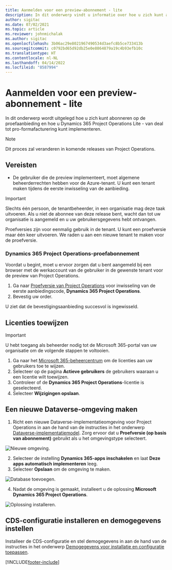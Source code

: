 ```yaml
---
title: Aanmelden voor een preview-abonnement - lite
description: In dit onderwerp vindt u informatie over hoe u zich kunt abonneren op Project Operations Lite en hoe u dit kunt implementeren, van deal tot pro-formafacturering.
author: sigitac
ms.date: 07/02/2021
ms.topic: article
ms.reviewer: johnmichalak
ms.author: sigitac
ms.openlocfilehash: 3b06ac29e8021967490534d3aefc8b5ce733413b
ms.sourcegitcommit: c0792bd65d92db25e0e8864879a19c4b93efb10c
ms.translationtype: HT
ms.contentlocale: nl-NL
ms.lasthandoff: 04/14/2022
ms.locfileid: "8587994"
---
```

# <a name="sign-up-for-a-preview-subscription---lite"></a>Aanmelden voor een preview-abonnement - lite 

In dit onderwerp wordt uitgelegd hoe u zich kunt abonneren op de proefaanbieding en hoe u Dynamics 365 Project Operations Lite - van deal tot pro-formafacturering kunt implementeren.

> [!NOTE]
> Dit proces zal veranderen in komende releases van Project Operations.

## <a name="prerequisites"></a>Vereisten
- De gebruiker die de preview implementeert, moet algemene beheerderrechten hebben voor de Azure-tenant. U kunt een tenant maken tijdens de eerste inwisseling van de aanbieding.

> [!IMPORTANT]
> Slechts één persoon, de tenantbeheerder, in een organisatie mag deze taak uitvoeren. Als u niet de abonnee van deze release bent, wacht dan tot uw organisatie is aangemeld en u uw gebruikersgegevens hebt ontvangen.
> 
> Proefversies zijn voor eenmalig gebruik in de tenant. U kunt een proefversie maar één keer uitvoeren. We raden u aan een nieuwe tenant te maken voor de proefversie.

### <a name="dynamics-365-project-operations-trial"></a>Dynamics 365 Project Operations-proefabonnement 

Voordat u begint, moet u ervoor zorgen dat u bent aangemeld bij een browser met de werkaccount van de gebruiker in de gewenste tenant voor de preview van Project Operations.

1. Ga naar [Proefversie van Project Operations](https://aka.ms/try-po) voor inwisseling van de eerste aanbiedingscode, **Dynamics 365 Project Operations**.
2. Bevestig uw order.

  U ziet dat de bevestigingsaanbieding succesvol is ingewisseld.

## <a name="assign-licenses"></a>Licenties toewijzen

> [!IMPORTANT]
> U hebt toegang als beheerder nodig tot de Microsoft 365-portal van uw organisatie om de volgende stappen te voltooien.


1. Ga naar het [Microsoft 365-beheercentrum](https://portal.office.com/) om de licenties aan uw gebruikers toe te wijzen.
2. Selecteer op de pagina **Actieve gebruikers** de gebruikers waaraan u een licentie wilt toewijzen.
3. Controleer of de **Dynamics 365 Project Operations**-licentie is geselecteerd. 
4. Selecteer **Wijzigingen opslaan**.

## <a name="create-a-new-dataverse-environment"></a>Een nieuwe Dataverse-omgeving maken

1. Richt een nieuwe Dataverse-implementatieomgeving voor Project Operations in aan de hand van de instructies in het onderwerp [Dataverse-implementatiemodel](lite-deployment.md). Zorg ervoor dat u **Proefversie (op basis van abonnement)** gebruikt als u het omgevingstype selecteert.

  ![Nieuwe omgeving.](./media/19CreateEnvironment.png)

2. Selecteer de instelling **Dynamics 365-apps inschakelen** en laat **Deze apps automatisch implementeren** leeg.  
3. Selecteer **Opslaan** om de omgeving te maken.

  ![Database toevoegen.](./media/20CreateEnvironment1.png)

4. Nadat de omgeving is gemaakt, installeert u de oplossing **Microsoft Dynamics 365 Project Operations**. 

![Oplossing installeren.](./media/21InstallSolution.png)

## <a name="install-a-cds-configuration-and-setup-demo-data"></a>CDS-configuratie installeren en demogegevens instellen

Installeer de CDS-configuratie en stel demogegevens in aan de hand van de instructies in het onderwerp [Demogegevens voor installatie en configuratie toepassen](lite-apply-demo-setup-config-data.md).


[!INCLUDE[footer-include](../includes/footer-banner.md)]
